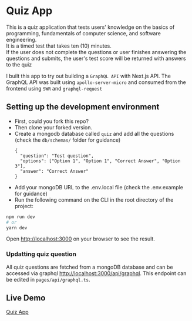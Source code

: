 # Quiz App

This is a quiz application that tests users' knowledge on the basics of programming, fundamentals of computer science, and software engineering.  
It is a timed test that takes ten (10) minutes.  
If the user does not complete the questions or user finishes answering the questions and submits, the user's test score will be returned with answers to the quiz

I built this app to try out building a `GraphQL API` with Next.js API. The GraphQL API was built using `apollo-server-micro` and consumed from the frontend using `SWR` and `graphql-request`

## Setting up the development environment

- First, could you fork this repo?
- Then clone your forked version.
- Create a mongodb database called `quiz` and add all the questions (check the `db/schemas/` folder for guidance)
  ````
  {
    "question": "Test question",
    "options": ["Option 1", "Option 1", "Correct Answer", "Option 3"],
    "answer": "Correct Answer"
  }
  ````
- Add your mongoDB URL to the .env.local file (check the .env.example for guidance)
- Run the following command on the CLI in the root directory of the project:

```bash
npm run dev
# or
yarn dev
```

Open [http://localhost:3000](http://localhost:3000) on your browser to see the result.

### Updatting quiz question

All quiz questions are fetched from a mongoDB database and can be accessed via graphql [http://localhost:3000/api/graphql](http://localhost:3000/api/graphql). This endpoint can be edited in `pages/api/graphql.ts`.

## Live Demo

[Quiz App](https://programming-quiz-gules.vercel.app/)
